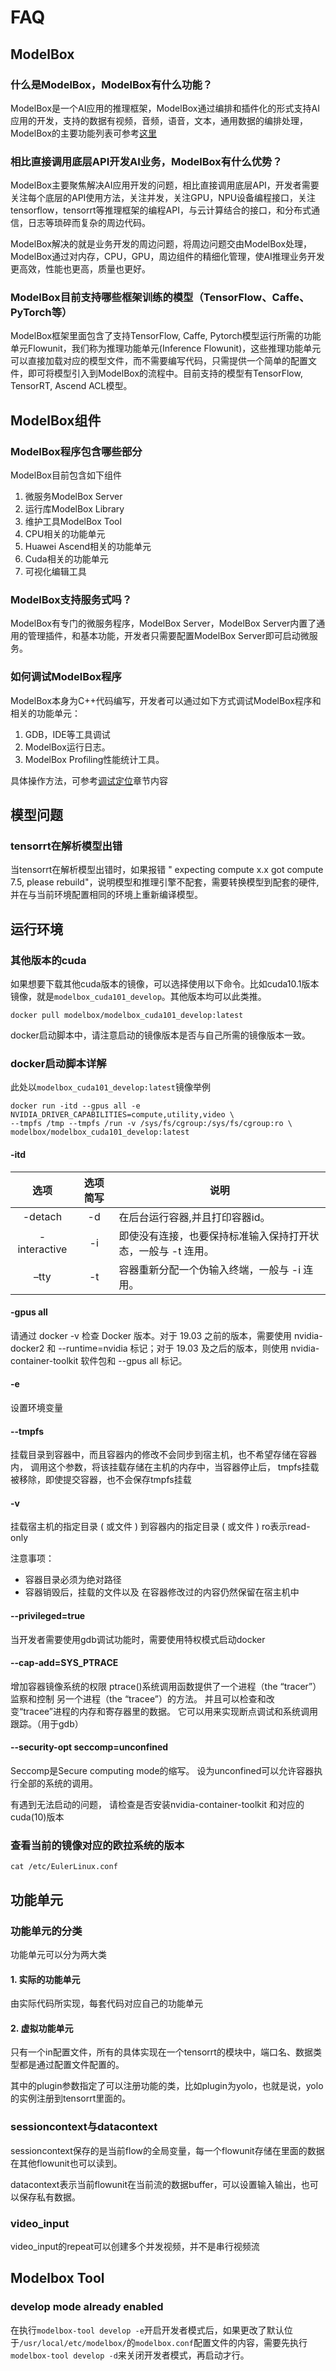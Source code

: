 # FAQ

## ModelBox

### 什么是ModelBox，ModelBox有什么功能？

ModelBox是一个AI应用的推理框架，ModelBox通过编排和插件化的形式支持AI应用的开发，支持的数据有视频，音频，语音，文本，通用数据的编排处理，ModelBox的主要功能列表可参考[这里](../README.md#ModelBox主要功能)

### 相比直接调用底层API开发AI业务，ModelBox有什么优势？

ModelBox主要聚焦解决AI应用开发的问题，相比直接调用底层API，开发者需要关注每个底层的API使用方法，关注并发，关注GPU，NPU设备编程接口，关注tensorflow，tensorrt等推理框架的编程API，与云计算结合的接口，和分布式通信，日志等琐碎而复杂的周边代码。  

ModelBox解决的就是业务开发的周边问题，将周边问题交由ModelBox处理，ModelBox通过对内存，CPU，GPU，周边组件的精细化管理，使AI推理业务开发更高效，性能也更高，质量也更好。

### ModelBox目前支持哪些框架训练的模型（TensorFlow、Caffe、PyTorch等）

ModelBox框架里面包含了支持TensorFlow, Caffe, Pytorch模型运行所需的功能单元Flowunit，我们称为推理功能单元(Inference Flowunit)，这些推理功能单元可以直接加载对应的模型文件，而不需要编写代码，只需提供一个简单的配置文件，即可将模型引入到ModelBox的流程中。目前支持的模型有TensorFlow, TensorRT, Ascend ACL模型。

## ModelBox组件

### ModelBox程序包含哪些部分

ModelBox目前包含如下组件

1. 微服务ModelBox Server
1. 运行库ModelBox Library
1. 维护工具ModelBox Tool
1. CPU相关的功能单元
1. Huawei Ascend相关的功能单元
1. Cuda相关的功能单元
1. 可视化编辑工具

### ModelBox支持服务式吗？

ModelBox有专门的微服务程序，ModelBox Server，ModelBox Server内置了通用的管理插件，和基本功能，开发者只需要配置ModelBox Server即可启动微服务。

### 如何调试ModelBox程序

ModelBox本身为C++代码编写，开发者可以通过如下方式调试ModelBox程序和相关的功能单元：

1. GDB，IDE等工具调试
1. ModelBox运行日志。
1. ModelBox Profiling性能统计工具。

具体操作方法，可参考[调试定位](../develop/debug/debug.md)章节内容

## 模型问题

### tensorrt在解析模型出错

当tensorrt在解析模型出错时，如果报错 " expecting compute x.x got compute 7.5, please rebuild"，说明模型和推理引擎不配套，需要转换模型到配套的硬件, 并在与当前环境配置相同的环境上重新编译模型。

## 运行环境

### 其他版本的cuda

  如果想要下载其他cuda版本的镜像，可以选择使用以下命令。比如cuda10.1版本镜像，就是`modelbox_cuda101_develop`。其他版本均可以此类推。

  ```shell
  docker pull modelbox/modelbox_cuda101_develop:latest
  ```

  docker启动脚本中，请注意启动的镜像版本是否与自己所需的镜像版本一致。

### docker启动脚本详解

此处以`modelbox_cuda101_develop:latest`镜像举例

```shell
docker run -itd --gpus all -e NVIDIA_DRIVER_CAPABILITIES=compute,utility,video \
--tmpfs /tmp --tmpfs /run -v /sys/fs/cgroup:/sys/fs/cgroup:ro \
modelbox/modelbox_cuda101_develop:latest
```

#### -itd

|     选项     | 选项简写 | 说明                                                         |
| :----------: | :------: | ------------------------------------------------------------ |
|   -detach    |    -d    | 在后台运行容器,并且打印容器id。                              |
| -interactive |    -i    | 即使没有连接，也要保持标准输入保持打开状态，一般与 -t 连用。 |
|     –tty     |    -t    | 容器重新分配一个伪输入终端，一般与 -i 连用。                 |

#### -gpus all

请通过 docker -v 检查 Docker 版本。对于 19.03 之前的版本，需要使用 nvidia-docker2 和 --runtime=nvidia 标记；对于 19.03 及之后的版本，则使用 nvidia-container-toolkit 软件包和 --gpus all 标记。

#### -e

设置环境变量

#### --tmpfs

挂载目录到容器中，而且容器内的修改不会同步到宿主机，也不希望存储在容器内， 调用这个参数，将该挂载存储在主机的内存中，当容器停止后， tmpfs挂载被移除，即使提交容器，也不会保存tmpfs挂载

#### -v

挂载宿主机的指定目录 ( 或文件 ) 到容器内的指定目录 ( 或文件 )  ro表示read-only

注意事项：

* 容器目录必须为绝对路径
* 容器销毁后，挂载的文件以及
  在容器修改过的内容仍然保留在宿主机中

#### --privileged=true

当开发者需要使用gdb调试功能时，需要使用特权模式启动docker

#### --cap-add=SYS_PTRACE

增加容器镜像系统的权限
ptrace()系统调用函数提供了一个进程（the “tracer”）监察和控制
另一个进程（the “tracee”）的方法。
并且可以检查和改变“tracee”进程的内存和寄存器里的数据。
它可以用来实现断点调试和系统调用跟踪。（用于gdb）

#### --security-opt seccomp=unconfined

Seccomp是Secure computing mode的缩写。
设为unconfined可以允许容器执行全部的系统的调用。

有遇到无法启动的问题， 请检查是否安装nvidia-container-toolkit 和对应的cuda(10)版本

### 查看当前的镜像对应的欧拉系统的版本

```shell
cat /etc/EulerLinux.conf
```

## 功能单元

### 功能单元的分类

功能单元可以分为两大类

#### 1. 实际的功能单元

由实际代码所实现，每套代码对应自己的功能单元

#### 2. 虚拟功能单元

只有一个in配置文件，所有的具体实现在一个tensorrt的模块中，端口名、数据类型都是通过配置文件配置的。

其中的plugin参数指定了可以注册功能的类，比如plugin为yolo，也就是说，yolo的实例注册到tensorrt里面的。

### sessioncontext与datacontext

sessioncontext保存的是当前flow的全局变量，每一个flowunit存储在里面的数据在其他flowunit也可以读到。

datacontext表示当前flowunit在当前流的数据buffer，可以设置输入输出，也可以保存私有数据。

### video_input

video_input的repeat可以创建多个并发视频，并不是串行视频流



## Modelbox Tool

### develop mode already enabled

在执行`modelbox-tool develop -e`开启开发者模式后，如果更改了默认位于`/usr/local/etc/modelbox/`的`modelbox.conf`配置文件的内容，需要先执行`modelbox-tool develop -d`来关闭开发者模式，再启动才行。


